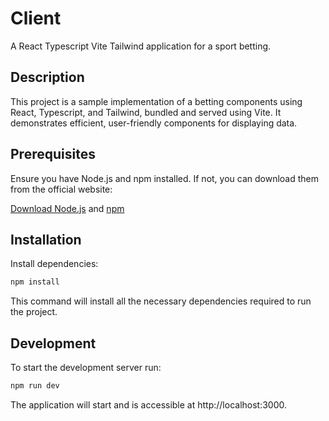 # Client
A React Typescript Vite Tailwind application for a sport betting.

## Description
This project is a sample implementation of a betting components using React, Typescript, and Tailwind, bundled and served using Vite. It demonstrates efficient, user-friendly components for displaying data.

## Prerequisites
Ensure you have Node.js and npm installed. If not, you can download them from the official website:

[Download Node.js](https://nodejs.org/en) and [npm](https://www.npmjs.com/)

## Installation

Install dependencies:

```bash
npm install
```

This command will install all the necessary dependencies required to run the project.

## Development
To start the development server run:
```bash
npm run dev
```

The application will start and is accessible at http://localhost:3000.

